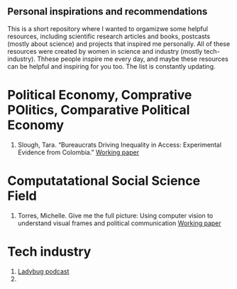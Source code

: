 ## Personal inspirations and recommendations

This is a short repository where I wanted to orgamizwe some helpful resources, including scientific research articles and books, postcasts (mostly about science)
and projects that inspired me personally. All of these resources were created by women in science and industry (mostly tech-industry). Thhese people inspire me every day, and maybe these resources can be helpful and inspiring for you too. The list is constantly updating. 


# Political Economy, Comprative POlitics, Comparative Political Economy
1. Slough, Tara. “Bureaucrats Driving Inequality in Access: Experimental Evidence from Colombia.” [Working paper](http://taraslough.com/assets/pdf/colombia_audit.pdf)


# Computatational Social Science Field

1. Torres, Michelle. Give me the full picture: Using computer vision to understand visual frames and political communication [Working paper](https://www.dropbox.com/s/o9hqecmhwnhcck2/MT_Polmeth_VisualFraming.pdf?dl=0)

# Tech industry 
1. [Ladybug podcast](https://www.ladybug.dev)
2. 

